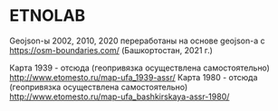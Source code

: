 # ETNOLAB
Geojson-ы 2002, 2010, 2020 переработаны на основе geojson-а с https://osm-boundaries.com/ (Башкортостан, 2021 г.)

Карта 1939 - отсюда (геопривязка осуществлена самостоятельно) http://www.etomesto.ru/map-ufa_1939-assr/
Карта 1980 - отсюда (геопривязка осуществлена самостоятельно) http://www.etomesto.ru/map-ufa_bashkirskaya-assr-1980/
